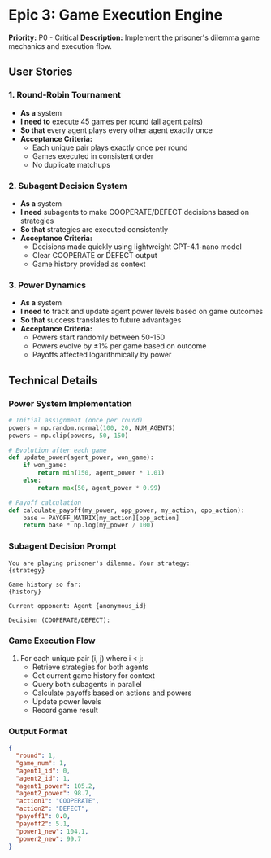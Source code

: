 # Epic 3: Game Execution Engine

**Priority:** P0 - Critical
**Description:** Implement the prisoner's dilemma game mechanics and execution flow.

## User Stories

### 1. Round-Robin Tournament
- **As a** system
- **I need to** execute 45 games per round (all agent pairs)
- **So that** every agent plays every other agent exactly once
- **Acceptance Criteria:**
  - Each unique pair plays exactly once per round
  - Games executed in consistent order
  - No duplicate matchups

### 2. Subagent Decision System
- **As a** system
- **I need** subagents to make COOPERATE/DEFECT decisions based on strategies
- **So that** strategies are executed consistently
- **Acceptance Criteria:**
  - Decisions made quickly using lightweight GPT-4.1-nano model
  - Clear COOPERATE or DEFECT output
  - Game history provided as context

### 3. Power Dynamics
- **As a** system
- **I need to** track and update agent power levels based on game outcomes
- **So that** success translates to future advantages
- **Acceptance Criteria:**
  - Powers start randomly between 50-150
  - Powers evolve by ±1% per game based on outcome
  - Payoffs affected logarithmically by power

## Technical Details

### Power System Implementation
```python
# Initial assignment (once per round)
powers = np.random.normal(100, 20, NUM_AGENTS)
powers = np.clip(powers, 50, 150)

# Evolution after each game
def update_power(agent_power, won_game):
    if won_game:
        return min(150, agent_power * 1.01)
    else:
        return max(50, agent_power * 0.99)

# Payoff calculation
def calculate_payoff(my_power, opp_power, my_action, opp_action):
    base = PAYOFF_MATRIX[my_action][opp_action]
    return base * np.log(my_power / 100)
```

### Subagent Decision Prompt
```
You are playing prisoner's dilemma. Your strategy:
{strategy}

Game history so far:
{history}

Current opponent: Agent {anonymous_id}

Decision (COOPERATE/DEFECT):
```

### Game Execution Flow
1. For each unique pair (i, j) where i < j:
   - Retrieve strategies for both agents
   - Get current game history for context
   - Query both subagents in parallel
   - Calculate payoffs based on actions and powers
   - Update power levels
   - Record game result

### Output Format
```json
{
  "round": 1,
  "game_num": 1,
  "agent1_id": 0,
  "agent2_id": 1,
  "agent1_power": 105.2,
  "agent2_power": 98.7,
  "action1": "COOPERATE",
  "action2": "DEFECT",
  "payoff1": 0.0,
  "payoff2": 5.1,
  "power1_new": 104.1,
  "power2_new": 99.7
}
```
